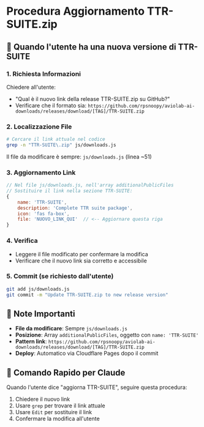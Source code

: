 # Procedura Aggiornamento TTR-SUITE.zip

## 🔄 Quando l'utente ha una nuova versione di TTR-SUITE

### 1. Richiesta Informazioni
Chiedere all'utente:
- "Qual è il nuovo link della release TTR-SUITE.zip su GitHub?"
- Verificare che il formato sia: `https://github.com/rpsnoopy/aviolab-ai-downloads/releases/download/[TAG]/TTR-SUITE.zip`

### 2. Localizzazione File
```bash
# Cercare il link attuale nel codice
grep -n "TTR-SUITE\.zip" js/downloads.js
```
Il file da modificare è sempre: `js/downloads.js` (linea ~51)

### 3. Aggiornamento Link
```javascript
// Nel file js/downloads.js, nell'array additionalPublicFiles
// Sostituire il link nella sezione TTR-SUITE:
{
    name: 'TTR-SUITE',
    description: 'Complete TTR suite package',
    icon: 'fas fa-box',
    file: 'NUOVO_LINK_QUI'  // <-- Aggiornare questa riga
}
```

### 4. Verifica
- Leggere il file modificato per confermare la modifica
- Verificare che il nuovo link sia corretto e accessibile

### 5. Commit (se richiesto dall'utente)
```bash
git add js/downloads.js
git commit -m "Update TTR-SUITE.zip to new release version"
```

## 📝 Note Importanti
- **File da modificare**: Sempre `js/downloads.js`
- **Posizione**: Array `additionalPublicFiles`, oggetto con `name: 'TTR-SUITE'`
- **Pattern link**: `https://github.com/rpsnoopy/aviolab-ai-downloads/releases/download/[TAG]/TTR-SUITE.zip`
- **Deploy**: Automatico via Cloudflare Pages dopo il commit

## 🎯 Comando Rapido per Claude
Quando l'utente dice "aggiorna TTR-SUITE", seguire questa procedura:
1. Chiedere il nuovo link
2. Usare `grep` per trovare il link attuale
3. Usare `Edit` per sostituire il link
4. Confermare la modifica all'utente